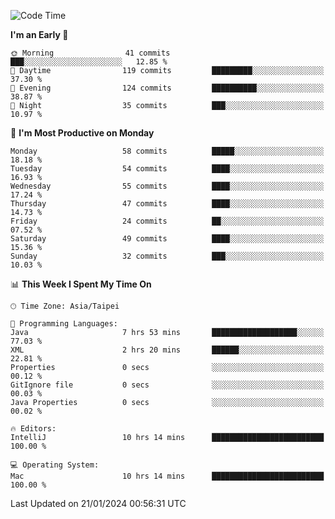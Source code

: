 <!--START_SECTION:waka-->
![Code Time](http://img.shields.io/badge/Code%20Time-827%20hrs%2034%20mins-blue)

**I'm an Early 🐤** 

```text
🌞 Morning                41 commits          ███░░░░░░░░░░░░░░░░░░░░░░   12.85 % 
🌆 Daytime                119 commits         █████████░░░░░░░░░░░░░░░░   37.30 % 
🌃 Evening                124 commits         ██████████░░░░░░░░░░░░░░░   38.87 % 
🌙 Night                  35 commits          ███░░░░░░░░░░░░░░░░░░░░░░   10.97 % 
```
📅 **I'm Most Productive on Monday** 

```text
Monday                   58 commits          █████░░░░░░░░░░░░░░░░░░░░   18.18 % 
Tuesday                  54 commits          ████░░░░░░░░░░░░░░░░░░░░░   16.93 % 
Wednesday                55 commits          ████░░░░░░░░░░░░░░░░░░░░░   17.24 % 
Thursday                 47 commits          ████░░░░░░░░░░░░░░░░░░░░░   14.73 % 
Friday                   24 commits          ██░░░░░░░░░░░░░░░░░░░░░░░   07.52 % 
Saturday                 49 commits          ████░░░░░░░░░░░░░░░░░░░░░   15.36 % 
Sunday                   32 commits          ███░░░░░░░░░░░░░░░░░░░░░░   10.03 % 
```


📊 **This Week I Spent My Time On** 

```text
🕑︎ Time Zone: Asia/Taipei

💬 Programming Languages: 
Java                     7 hrs 53 mins       ███████████████████░░░░░░   77.03 % 
XML                      2 hrs 20 mins       ██████░░░░░░░░░░░░░░░░░░░   22.81 % 
Properties               0 secs              ░░░░░░░░░░░░░░░░░░░░░░░░░   00.12 % 
GitIgnore file           0 secs              ░░░░░░░░░░░░░░░░░░░░░░░░░   00.03 % 
Java Properties          0 secs              ░░░░░░░░░░░░░░░░░░░░░░░░░   00.02 % 

🔥 Editors: 
IntelliJ                 10 hrs 14 mins      █████████████████████████   100.00 % 

💻 Operating System: 
Mac                      10 hrs 14 mins      █████████████████████████   100.00 % 
```


 Last Updated on 21/01/2024 00:56:31 UTC
<!--END_SECTION:waka-->

